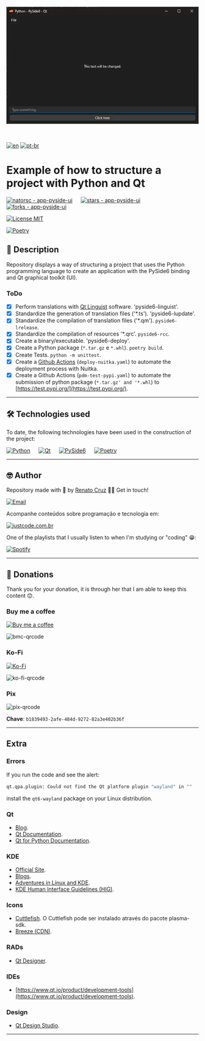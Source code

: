 ![Example of an application made with Python and PySide6](./docs/images/app-python-pyside-qt.webp "Example of an application made with Python and PySide6")

<br>

[![en](https://img.shields.io/badge/lang-en-darkred.svg)](./README.md)
[![pt-br](https://img.shields.io/badge/lang-pt--br-darkgreen.svg)](./README.md.pt-br.md)

# Example of how to structure a project with Python and Qt

[![natorsc - app-pyside-ui](https://img.shields.io/static/v1?label=natorsc&message=app-pyside-ui&color=blue&logo=github)](https://github.com/natorsc/app-pyside-ui "Go to the repository.")
&emsp;
[![stars - app-pyside-ui](https://img.shields.io/github/stars/natorsc/app-pyside-ui?style=social)](https://github.com/natorsc/app-pyside-ui)
&emsp;
[![forks - app-pyside-ui](https://img.shields.io/github/forks/natorsc/app-pyside-ui?style=social)](https://github.com/natorsc/app-pyside-ui)

[![License MIT](https://img.shields.io/static/v1?label=License&message=MIT&color=blue)](https://badges.mit-license.org/)

[![Poetry](https://img.shields.io/endpoint?url=https://python-poetry.org/badge/v0.json)](https://python-poetry.org/)

## 📝 Description

Repository displays a way of structuring a project that uses the Python programming language to create an application with the PySide6 binding and Qt graphical toolkit (UI).

### ToDo

- [x] Perform translations with [Qt Linguist](https://doc.qt.io/qt-6/qtlinguist-index.html) software. 'pyside6-linguist'.
- [x] Standardize the generation of translation files ('*.ts'). 'pyside6-lupdate'.
- [x] Standardize the compilation of translation files ('*.qm'). `pyside6-lrelease`.
- [x] Standardize the compilation of resources '*.qrc'. `pyside6-rcc`.
- [x] Create a binary/executable. 'pyside6-deploy'.
- [x] Create a Python package (`*.tar.gz` e `*.whl`). `poetry build`.
- [x] Create Tests. `python -m unittest`.
- [x] Create a [Github Actions](https://github.com/features/actions) (`deploy-nuitka.yaml`) to automate the deployment process with Nuitka.
- [x] Create a Github Actions (`pdm-test-pypi.yaml`) to automate the submission of python package (`*.tar.gz' and '*.whl`) to [https://test.pypi.org/](https://test.pypi.org/).

---

## 🛠 Technologies used

To date, the following technologies have been used in the construction of the project:

[![Python](https://img.shields.io/badge/-Python-blue?logo=python&logoColor=white)](https://www.python.org/ "Go to the website.")
&emsp;
[![Qt](https://img.shields.io/badge/-Qt-blue?logo=qt&logoColor=white)](https://www.qt.io/ "Go to the website.")
&emsp;
[![PySide6](https://img.shields.io/badge/-PySide6-blue?logo=pypi&logoColor=white)](https://pypi.org/project/PySide6/ "Go to the PyPi.")
&emsp;
[![Poetry](https://img.shields.io/endpoint?url=https://python-poetry.org/badge/v0.json)](https://python-poetry.org/ "Go to the website.")

---

## 🤓 Author

Repository made with 💙 by [Renato Cruz](https://github.com/natorsc) 🤜🤛 Get in touch!

[![Email](https://img.shields.io/badge/-Email-blueviolet?logo=gmail&logoColor=white)](mailto:natorsc@gmail.com "Send email.")

Acompanhe conteúdos sobre programação e tecnologia em:

[![justcode.com.br](https://img.shields.io/badge/-justcode.com.br-grey?logo=wordpress&logoColor=white)](https://justcode.com.br/ "Go to the website.")

One of the playlists that I usually listen to when I'm studying or "coding" 😁:

[![Spotify](https://img.shields.io/badge/-Spotify-darkgreen?logo=spotify&logoColor=white)](https://open.spotify.com/playlist/1xf3u29puXlnrWO7MsaHL5?si=A-LgwRJXSvOno_e6trpi5w&utm_source=copy-link "Acessar playlist.")

---

## 💝 Donations

Thank you for your donation, it is through her that I am able to keep this content 😊.

### Buy me a coffee

[![Buy me a coffee](https://img.shields.io/badge/-Buy%20me%20a%20coffee-red?logo=buymeacoffee&logoColor=white)](https://www.buymeacoffee.com/natorsc "Help sustain this project with a donation.")

<img alt="bmc-qrcode" src="https://justcode.com.br/wp-content/uploads/2024/05/bmc-qrcode.webp" title="Help sustain this project with a donation." width="150"/>

### Ko-Fi

[![Ko-Fi](https://img.shields.io/badge/-Ko%20Fi-orange?logo=ko-fi&logoColor=white)](https://ko-fi.com/natorsc "Help sustain this project with a donation.")

<img alt="ko-fi-qrcode" src="https://justcode.com.br/wp-content/uploads/2024/05/ko-fi-qrcode.webp" title="Help sustain this project with a donation." width="150"/>

### Pix

<img alt="pix-qrcode" src="https://justcode.com.br/wp-content/uploads/2024/05/pix-qrcode.webp" title="Help sustain this project with a donation." width="150"/>

**Chave**: `b1839493-2afe-484d-9272-82a3e402b36f`

---

## Extra

### Errors

If you run the code and see the alert:

```bash
qt.qpa.plugin: Could not find the Qt platform plugin "wayland" in ""
```

install the `qt6-wayland` package on your Linux distribution.

### Qt

- [Blog](https://www.qt.io/blog).
- [Qt Documentation](https://doc.qt.io/).
- [Qt for Python Documentation](https://doc.qt.io/qtforpython-6/).

### KDE

- [Official Site](https://kde.org/).
- [Blogs](https://blogs.kde.org/).
- [Adventures in Linux and KDE](https://pointieststick.com/).
- [KDE Human Interface Guidelines (HIG)](https://develop.kde.org/hig/).

### Icons

- [Cuttlefish](https://develop.kde.org/docs/features/icons/). O Cuttlefish pode ser instalado através do pacote plasma-sdk.
- [Breeze (CDN)](https://cdn.kde.org/breeze-icons/icons.html).

### RADs

- [Qt Designer](https://doc.qt.io/qt-6/qtdesigner-manual.html).

### IDEs

- [https://www.qt.io/product/development-tools](https://www.qt.io/product/development-tools).

### Design

- [Qt Design Studio](https://www.qt.io/product/ui-design-tools).

---
